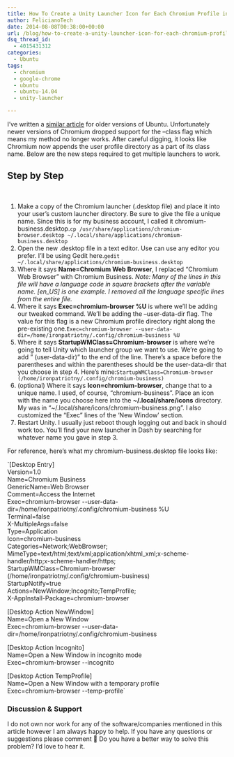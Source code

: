 ```yaml
---
title: How To Create a Unity Launcher Icon for Each Chromium Profile in Ubuntu 14.04
author: FelicianoTech
date: 2014-08-08T00:38:00+00:00
url: /blog/how-to-create-a-unity-launcher-icon-for-each-chromium-profile-in-ubuntu-14-04/
dsq_thread_id:
  - 4015431312
categories:
  - Ubuntu
tags:
  - chromium
  - google-chrome
  - ubuntu
  - ubuntu-14.04
  - unity-launcher

---
```

I&#8217;ve written a <a title="How To Create a Unity Launcher Icon for Each Chrome/Chromium Profile in Ubuntu" href="http://RicardoFeliciano.me/how-to-create-a-unity-launcher-icon-for-each-chromechromium-profile-in-ubuntu/" target="_blank">similar article</a> for older versions of Ubuntu. Unfortunately newer versions of Chromium dropped support for the &#8211;class flag which means my method no longer works. After careful digging, it looks like Chromium now appends the user profile directory as a part of its class name. Below are the new steps required to get multiple launchers to work.

<!--more-->

## Step by Step

&nbsp;

  1. Make a copy of the Chromium launcher (.desktop file) and place it into your user&#8217;s custom launcher directory. Be sure to give the file a unique name. Since this is for my business account, I called it chromium-business.desktop.`cp /usr/share/applications/chromium-browser.desktop ~/.local/share/applications/chromium-business.desktop`
  2. Open the new .desktop file in a text editor. Use can use any editor you prefer. I&#8217;ll be using Gedit here.`gedit ~/.local/share/applications/chromium-business.desktop`
  3. Where it says **Name=Chromium Web Browser**, I replaced &#8220;Chromium Web Browser&#8221; with Chromium Business. _Note: Many of the lines in this file will have a language code in square brackets after the variable name. [en_US] is one example. I removed all the language specific lines from the entire file._
  4. Where it says **Exec=chromium-browser %U** is where we&#8217;ll be adding our tweaked command. We&#8217;ll be adding the &#8211;user-data-dir flag. The value for this flag is a new Chromium profile directory right along the pre-existing one.`Exec=chromium-browser --user-data-dir=/home/ironpatriotny/.config/chromium-business %U`
  5. Where it says **StartupWMClass=Chromium-browser** is where we&#8217;re going to tell Unity which launcher group we want to use. We&#8217;re going to add &#8221; (user-data-dir)&#8221; to the end of the line. There&#8217;s a space before the parentheses and within the parentheses should be the user-data-dir that you choose in step 4. Here&#8217;s mine:`StartupWMClass=Chromium-browser (/home/ironpatriotny/.config/chromium-business)`
  6. (optional) Where it says **Icon=chromium-browser**, change that to a unique name. I used, of course, &#8220;chromium-business&#8221;. Place an icon with the name you choose here into the **~/.local/share/icons** directory. My was in &#8220;~/.local/share/icons/chromium-business.png&#8221;. I also customized the &#8220;Exec&#8221; lines of the &#8216;New Window&#8217; section.
  7. Restart Unity. I usually just reboot though logging out and back in should work too. You&#8217;ll find your new launcher in Dash by searching for whatever name you gave in step 3.

For reference, here&#8217;s what my chromium-business.desktop file looks like:
  
`[Desktop Entry]<br />
Version=1.0<br />
Name=Chromium Business<br />
GenericName=Web Browser<br />
Comment=Access the Internet<br />
Exec=chromium-browser --user-data-dir=/home/ironpatriotny/.config/chromium-business %U<br />
Terminal=false<br />
X-MultipleArgs=false<br />
Type=Application<br />
Icon=chromium-business<br />
Categories=Network;WebBrowser;<br />
MimeType=text/html;text/xml;application/xhtml_xml;x-scheme-handler/http;x-scheme-handler/https;<br />
StartupWMClass=Chromium-browser (/home/ironpatriotny/.config/chromium-business)<br />
StartupNotify=true<br />
Actions=NewWindow;Incognito;TempProfile;<br />
X-AppInstall-Package=chromium-browser</p>
<p>[Desktop Action NewWindow]<br />
Name=Open a New Window<br />
Exec=chromium-browser --user-data-dir=/home/ironpatriotny/.config/chromium-business</p>
<p>[Desktop Action Incognito]<br />
Name=Open a New Window in incognito mode<br />
Exec=chromium-browser --incognito</p>
<p>[Desktop Action TempProfile]<br />
Name=Open a New Window with a temporary profile<br />
Exec=chromium-browser --temp-profile`

### Discussion & Support

I do not own nor work for any of the software/companies mentioned in this article however I am always happy to help. If you have any questions or suggestions please comment 🙂 Do you have a better way to solve this problem? I&#8217;d love to hear it.